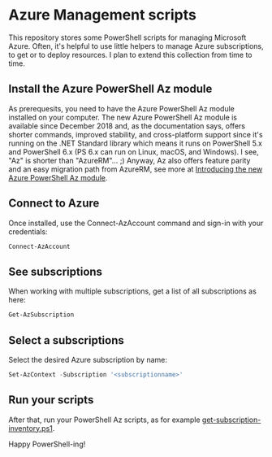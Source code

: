 # Azure Management scripts
This repository stores some PowerShell scripts for managing Microsoft Azure. Often, it's helpful to use little helpers to manage Azure subscriptions, to get or to deploy resources. I plan to extend this collection from time to time. 

## Install the Azure PowerShell Az module
As prerequesits, you need to have the Azure PowerShell Az module installed on your computer.
The new Azure PowerShell Az module is available since December 2018 and, as the documentation says, offers shorter commands, improved stability, and cross-platform support since it's running on the .NET Standard library which means it runs on PowerShell 5.x and PowerShell 6.x (PS 6.x can run on Linux, macOS, and Windows). I see, "Az" is shorter than "AzureRM"… ;) Anyway, Az also offers feature parity and an easy migration path from AzureRM, see more at [Introducing the new Azure PowerShell Az module](https://docs.microsoft.com/en-us/powershell/azure/new-azureps-module-az?view=azps-1.3.0).

## Connect to Azure
Once installed, use the Connect-AzAccount command and sign-in with your credentials:
```powershell
Connect-AzAccount
```
## See subscriptions
When working with multiple subscriptions, get a list of all subscriptions as here:
```powershell
Get-AzSubscription
```

## Select a subscriptions
Select the desired Azure subscription by name: 
```powershell
Set-AzContext -Subscription '<subscriptionname>'
```

## Run your scripts
After that, run your PowerShell Az scripts, as for example [get-subscription-inventory.ps1](https://github.com/tonipohl/AzureManagement/blob/master/get-subscription-inventory.ps1).

Happy PowerShell-ing!

